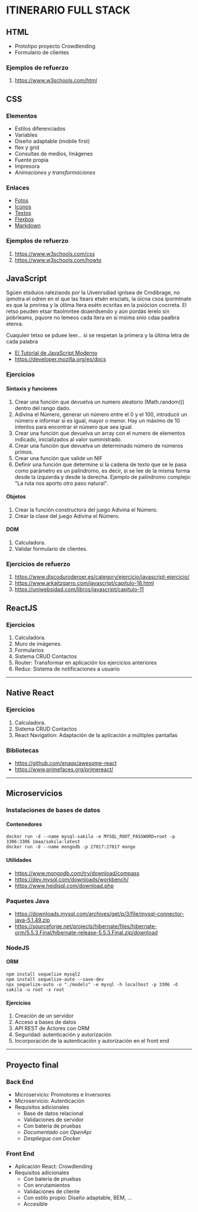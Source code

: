 # ITINERARIO FULL STACK

## HTML

- Prototipo proyecto Crowdlending
- Formulario de clientes

### Ejemplos de refuerzo

  1. <https://www.w3schools.com/html>

## CSS

### Elementos

- Estilos diferenciados
- Variables
- Diseño adaptable (mobile first)
- flex y grid
- Consultas de medios, Imágenes
- Fuente propia
- Impresora
- *Animaciones y transformaciones*

### Enlaces

- [Fotos](https://picsum.photos/)
- [Iconos](https://fontawesome.com/)
- [Textos](https://www.lipsum.com/)
- [Flexbox](https://flexboxfroggy.com/#es)
- [Markdown](https://www.markdownguide.org/basic-syntax/)

### Ejemplos de refuerzo

  1. <https://www.w3schools.com/css>
  2. <https://www.w3schools.com/howto>

## JavaScript

Sgúen etsduios raleziaods por la Uivenrsdiad ignlsea de Cmdibrage, no ipmotra el odren en el que las ltears etsén ersciats, la úicna csoa ipormtnate es que la pmrirea y la útlima ltera esétn ecsritas en la psiócion cocrreta. El retso peuden etsar ttaolmntee doaerdsendo y aún pordás lerelo sin pobrleams, pquore no lemeos cada ltera en sí msima snio cdaa paalbra etenra.

Cuaquleir tetxo se pduee leer... si se respetan la primera y la última letra de cada palabra

- [El Tutorial de JavaScript Moderno](https://es.javascript.info/)
- <https://developer.mozilla.org/es/docs>

### Ejercicios

#### Sintaxis y funciones

1. Crear una función que devuelva un numero aleatorio (Math.random()) dentro del rango dado.
2. Adivina el Número, generar un número entre el 0 y el 100, introducir un número e informar si es igual, mayor o menor. Hay un máximo de 10 intentos para encontrar el número que sea igual.
3. Crear una función que devuelva un array con el numero de elementos indicado, inicializados al valor suministrado.
4. Crear una función que devuelva un determinado número de números primos.
5. Crear una función que valide un NIF
6. Definir una función que determine si la cadena de texto que se le pasa como parámetro es un palíndromo, es decir, si se lee de la misma forma desde la izquierda y desde la derecha. Ejemplo de palíndromo complejo: "La ruta nos aporto otro paso natural".

#### Objetos

1. Crear la función constructora del juego Adivina el Número.
2. Crear la clase del juego Adivina el Número.

#### DOM

1. Calculadora.
2. Validar formulario de clientes.

### Ejercicios de refuerzo

  1. <https://www.discoduroderoer.es/category/ejercicio/javascript-ejercicio/>
  2. <https://www.arkaitzgarro.com/javascript/capitulo-18.html>
  3. <https://uniwebsidad.com/libros/javascript/capitulo-11>

## ReactJS

### Ejercicios

1. Calculadora.
2. Muro de imágenes.
3. Formularios
4. Sistema CRUD Contactos
5. Router: Transformar en aplicación los ejercicios anteriores
6. Redux: Sistema de notificaciones a usuario

---

## Native React

### Ejercicios

1. Calculadora.
2. Sistema CRUD Contactos
3. React Navigation: Adaptación de la aplicación a múltiples pantallas

### Bibliotecas

- <https://github.com/enaqx/awesome-react>
- <https://www.primefaces.org/primereact/>

---

## Microservicios

### Instalaciones de bases de datos

#### Contenedores

    docker run -d --name mysql-sakila -e MYSQL_ROOT_PASSWORD=root -p 3306:3306 1maa/sakila:latest  
    docker run -d --name mongodb -p 27017:27017 mongo

#### Utilidades

- https://www.mongodb.com/try/download/compass  
- https://dev.mysql.com/downloads/workbench/
- https://www.heidisql.com/download.php  

### Paquetes Java

- https://downloads.mysql.com/archives/get/p/3/file/mysql-connector-java-5.1.49.zip  
- https://sourceforge.net/projects/hibernate/files/hibernate-orm/5.5.3.Final/hibernate-release-5.5.3.Final.zip/download


### NodeJS

#### ORM

    npm install sequelize mysql2  
    npm install sequelize-auto --save-dev  
    npx sequelize-auto -o "./models" -e mysql -h localhost -p 3306 -d sakila -u root -x root

#### Ejercicios

1. Creación de un servidor
2. Acceso a bases de datos
3. API REST de Actores con ORM
4. Seguridad: autenticación y autorización
5. Incorporación de la autenticación y autorización en el front end

---

## Proyecto final

### Back End

- Microservicio: Promotores e Inversores
- Microservicio: Autenticación
- Requisitos adicionales
  - Base de datos relacional
  - Validaciones de servidor
  - Con batería de pruebas
  - *Documentado con OpenApi*
  - *Despliegue con Docker*

### Front End

- Aplicación React: Crowdlending
- Requisitos adicionales
  - Con batería de pruebas
  - Con enrutamientos
  - Validaciones de cliente
  - Con estilo propio: Diseño adaptable, BEM, ...
  - Accesible

